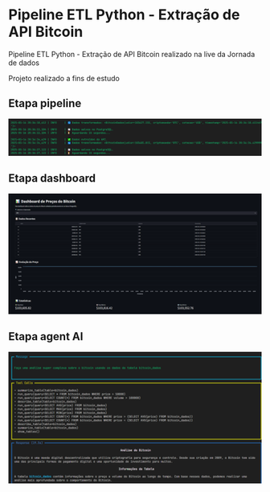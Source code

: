 # Pipeline ETL Python - Extração de API Bitcoin
Pipeline ETL Python - Extração de API Bitcoin realizado na live da Jornada de dados

Projeto realizado a fins de estudo

## Etapa pipeline
![Etapa pipeline](images/pipeline.png)

## Etapa dashboard
![Etapa dashboard](images/dashboard.png)

## Etapa agent AI
![Etapa agent AI](images/agent.png)
